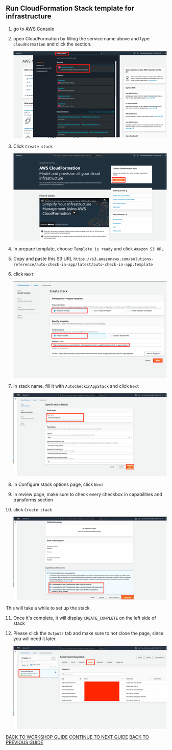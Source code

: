 ## Run CloudFormation Stack template for infrastructure

1. go to [AWS Console](https://console.aws.amazon.com/console/home?region=us-east-1#)
2. open CloudFormation by filling the service name above and type `CloudFormation` and click the section.

    ![](../../images/CloudFormationStack/2.png)

3. Click `Create stack`

    ![](../../images/CloudFormationStack/3.png)

4. In prepare template, choose `Template is ready` and click `Amazon S3 URL`
5. Copy and paste this S3 URL `https://s3.amazonaws.com/solutions-reference/auto-check-in-app/latest/auto-check-in-app.template`
6. click `Next`

    ![](../../images/CloudFormationStack/6.png)

7. in stack name, fill it with `AutoCheckInAppStack` and click `Next`

    ![](../../images/CloudFormationStack/7.png)

8. in Configure stack options page, click `Next`
9. in review page, make sure to check every checkbox in capabilities and transforms section
10. click `Create stack`

    ![](../../images/CloudFormationStack/10.png)

This will take a while to set up the stack.

11. Once it's complete, it will display `CREATE_COMPLETE` on the left side of stack
12. Please click the `Outputs` tab and make sure to not close the page, since you will need it later.

    ![](../../images/CloudFormationStack/12.png)

[BACK TO WORKSHOP GUIDE](../../EnglishGuide.md)
[CONTINUE TO NEXT GUIDE](UploadImageS3.md)
[BACK TO PREVIOUS GUIDE](Prerequisites.md)